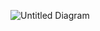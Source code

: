 ![Untitled Diagram](https://github.com/user-attachments/assets/46cac82b-7ad7-4918-84f0-578cbaeaa710)
